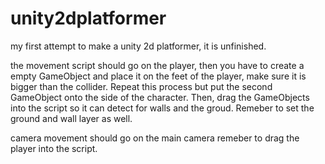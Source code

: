 # unity2dplatformer
my first attempt to make a unity 2d platformer, it is unfinished.

the movement script should go on the player, then you have to create a empty GameObject and place it on the feet of the player, make sure it is bigger than the collider. Repeat this process but put the second GameObject onto the side of the character. Then, drag the GameObjects into the script so it can detect for walls and the groud. Remeber to set the ground and wall layer as well.

camera movement should go on the main camera remeber to drag the player into the script.
